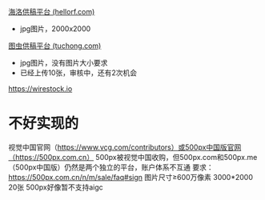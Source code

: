 [海洛供稿平台 (hellorf.com)](https://contributor.hellorf.com/home)
- jpg图片，2000x2000

[图虫供稿平台 (tuchong.com)](https://contributor.tuchong.com/pr?redirect_uri=%2F)
- jpg图片，没有图片大小要求
- 已经上传10张，审核中，还有2次机会

https://wirestock.io




# 不好实现的
视觉中国官网（https://www.vcg.com/contributors）或500px中国版官网（https://500px.com.cn）
500px被视觉中国收购，但500px.com和500px.me（500px中国版）仍然是两个独立的平台，账户体系不互通
要求：
https://500px.com.cn/n/m/sale/faq#sign
图片尺寸≥600万像素 3000*2000
20张
500px好像暂不支持aigc